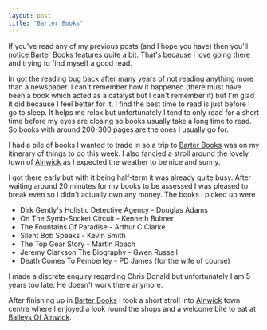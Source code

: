```yaml
---
layout: post
title: "Barter Books"
---
```


If you've read any of my previous posts (and I hope you have) then you'll notice [Barter Books](http://www.barterbooks.co.uk/) features quite a bit. That's 
because I love going there and trying to find myself a good read.

In got the reading bug back after many years of not reading anything more than a newspaper. I can't remember how it happened (there must have been a book 
which acted as a catalyst but I can't remember it) but I'm glad it did because I feel better for it. I find the best time to read is just before I go 
to sleep. It helps me relax but unfortunately I tend to only read for a short time before my eyes are closing so books usually take a long time to read. 
So books with around 200-300 pages are the ones I usually go for.

I had a pile of books I wanted to trade in so a trip to [Barter Books](http://www.barterbooks.co.uk/) was on my itinerary of things to do this week. 
I also fancied a stroll around the lovely town of [Alnwick](http://www.visitalnwick.org.uk/) as I expected the weather to be nice and sunny.

I got there early but with it being half-term it was already quite busy. After waiting around 20 minutes for my books to be assessed I was pleased to 
break even so I didn't actually own any money. The books I picked up were

* Dirk Gently's Holistic Detective Agency - Douglas Adams
* On The Symb-Socket Circuit - Kenneth Bulmer
* The Fountains Of Paradise - Arthur C Clarke
* Silent Bob Speaks - Kevin Smith
* The Top Gear Story - Martin Roach
* Jeremy Clarkson The Biography - Gwen Russell
* Death Comes To Pemberley - PD James (for the wife of course)

I made a discrete enquiry regarding Chris Donald but unfortunately I am 5 years too late. He doesn't work there anymore.

After finishing up in [Barter Books](http://www.barterbooks.co.uk/) I took a short stroll into [Alnwick](http://www.visitalnwick.org.uk/) town centre 
where I enjoyed a look round the shops and a welcome bite to eat at [Baileys Of Alnwick](https://plus.google.com/104583187534531209948/about?gl=uk&hl=en). 